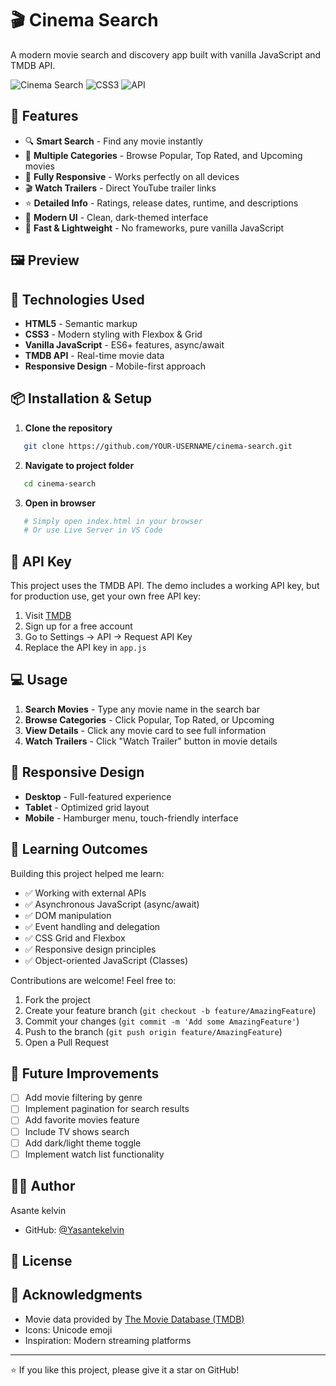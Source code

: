 # 🎬 Cinema Search

A modern movie search and discovery app built with vanilla JavaScript and TMDB API.

![Cinema Search](https://img.shields.io/badge/JavaScript-ES6+-yellow)
![CSS3](https://img.shields.io/badge/CSS3-Responsive-blue)
![API](https://img.shields.io/badge/API-TMDB-green)

## 🌟 Features

- 🔍 **Smart Search** - Find any movie instantly
- 🎥 **Multiple Categories** - Browse Popular, Top Rated, and Upcoming movies
- 📱 **Fully Responsive** - Works perfectly on all devices
- 🎬 **Watch Trailers** - Direct YouTube trailer links
- ⭐ **Detailed Info** - Ratings, release dates, runtime, and descriptions
- 🎨 **Modern UI** - Clean, dark-themed interface
- 🚀 **Fast & Lightweight** - No frameworks, pure vanilla JavaScript

## 🖼️ Preview

## 🚀 Technologies Used

- **HTML5** - Semantic markup
- **CSS3** - Modern styling with Flexbox & Grid
- **Vanilla JavaScript** - ES6+ features, async/await
- **TMDB API** - Real-time movie data
- **Responsive Design** - Mobile-first approach

## 📦 Installation & Setup

1. **Clone the repository**
```bash
   git clone https://github.com/YOUR-USERNAME/cinema-search.git
```

2. **Navigate to project folder**
```bash
   cd cinema-search
```

3. **Open in browser**
```bash
   # Simply open index.html in your browser
   # Or use Live Server in VS Code
```

## 🔑 API Key

This project uses the TMDB API. The demo includes a working API key, but for production use, get your own free API key:

1. Visit [TMDB](https://www.themoviedb.org/signup)
2. Sign up for a free account
3. Go to Settings → API → Request API Key
4. Replace the API key in `app.js`

## 💻 Usage

1. **Search Movies** - Type any movie name in the search bar
2. **Browse Categories** - Click Popular, Top Rated, or Upcoming
3. **View Details** - Click any movie card to see full information
4. **Watch Trailers** - Click "Watch Trailer" button in movie details

## 📱 Responsive Design

- **Desktop** - Full-featured experience
- **Tablet** - Optimized grid layout
- **Mobile** - Hamburger menu, touch-friendly interface

## 🎯 Learning Outcomes

Building this project helped me learn:

- ✅ Working with external APIs
- ✅ Asynchronous JavaScript (async/await)
- ✅ DOM manipulation
- ✅ Event handling and delegation
- ✅ CSS Grid and Flexbox
- ✅ Responsive design principles
- ✅ Object-oriented JavaScript (Classes)

Contributions are welcome! Feel free to:

1. Fork the project
2. Create your feature branch (`git checkout -b feature/AmazingFeature`)
3. Commit your changes (`git commit -m 'Add some AmazingFeature'`)
4. Push to the branch (`git push origin feature/AmazingFeature`)
5. Open a Pull Request

## 📝 Future Improvements

- [ ] Add movie filtering by genre
- [ ] Implement pagination for search results
- [ ] Add favorite movies feature
- [ ] Include TV shows search
- [ ] Add dark/light theme toggle
- [ ] Implement watch list functionality

## 👨‍💻 Author

Asante kelvin

- GitHub: [@Yasantekelvin](https://github.com/asante-kelvin)

## 📄 License

## 🙏 Acknowledgments

- Movie data provided by [The Movie Database (TMDB)](https://www.themoviedb.org/)
- Icons: Unicode emoji
- Inspiration: Modern streaming platforms

---

⭐ If you like this project, please give it a star on GitHub!
